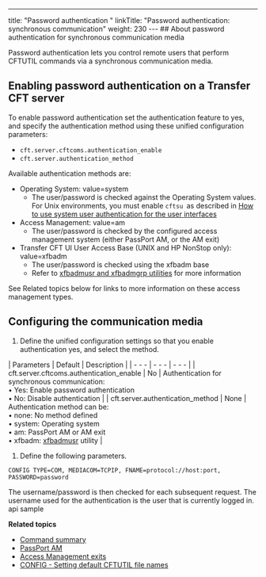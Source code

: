 ---
title: "Password authentication "
linkTitle: "Password authentication: synchronous communication"
weight: 230
--- ## About password authentication for synchronous communication media

Password authentication lets you control remote users that perform CFTUTIL commands via a synchronous communication media.

<span id="kanchor27"></span>

## Enabling password authentication on a Transfer CFT server

To enable password authentication set the authentication feature to yes, and specify the authentication method using these unified configuration parameters:

- `cft.server.cftcoms.authentication_enable`
- `cft.server.authentication_method`

Available authentication methods are:

- Operating System: value=system
    - The user/password is checked against the Operating System values. For Unix environments, you must enable `cftsu `as described in [How to use system user authentication for the user interfaces](../../../cft_intro_install/unix_install_start_here/run_first_time_ux/run_first_time_ux/t_adding_system_user_unix#Enable2)
- Access Management: value=am
    - The user/password is checked by the configured access management system (either PassPort AM, or the AM exit)
- Transfer CFT UI User Access Base (UNIX and HP NonStop only): value=xfbadm
    - The user/password is checked using the xfbadm base
    - Refer to [xfbadmusr and xfbadmgrp utilities](../../../cft_intro_install/unix_install_start_here/run_first_time_ux/use_cft_utilities) for more information

See Related topics below for links to more information on these access management types.

## Configuring the communication media

1. Define the unified configuration settings so that you enable authentication yes, and select the method.

| Parameters  | Default  | Description  |
| - - - | - - - | - - - |
| cft.server.cftcoms.authentication_enable  | No  | Authentication for synchronous communication:<br/> • Yes: Enable password authentication<br/> • No: Disable authentication |
| cft.server.authentication_method  | None  | Authentication method can be:<br/> • none: No method defined<br/> • system: Operating system<br/> • am: PassPort AM or AM exit<br/> • xfbadm: [xfbadmusr](../../../cft_intro_install/unix_install_start_here/run_first_time_ux/use_cft_utilities#xfbadmusr1) utility |

1. Define the following parameters.

```
CONFIG TYPE=COM, MEDIACOM=TCPIP, FNAME=protocol://host:port, PASSWORD=password
```

The username/password is then checked for each subsequent request. The username used for the authentication is the user that is currently logged in. api sample

****Related topics****

- [Command summary](../../command_summary)
- [PassPort AM](../../../internal_a_m_start_here/about_passport_am)
- [Access Management exits](../../../internal_a_m_start_here/am_exits)
- [CONFIG - Setting default CFTUTIL file names](../redefining_cftutil_data_media)

